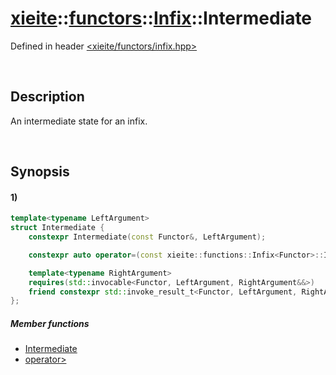 # [xieite](../../../../../xieite.md)\:\:[functors](../../../../../functors.md)\:\:[Infix<Functor>](../../../infix.md)\:\:Intermediate
Defined in header [<xieite/functors/infix.hpp>](../../../../../../include/xieite/functors/infix.hpp)

&nbsp;

## Description
An intermediate state for an infix.

&nbsp;

## Synopsis
#### 1)
```cpp
template<typename LeftArgument>
struct Intermediate {
    constexpr Intermediate(const Functor&, LeftArgument);

    constexpr auto operator=(const xieite::functions::Infix<Functor>::Intermediate<LeftArgument>&) = delete;

    template<typename RightArgument>
    requires(std::invocable<Functor, LeftArgument, RightArgument&&>)
    friend constexpr std::invoke_result_t<Functor, LeftArgument, RightArgument&&> operator>(const xieite::functors::Infix<Functor>::Intermediate<LeftArgument>&, RightArgument&&);
};
```
##### Member functions
- [Intermediate](./structures/intermediate/1/operators/constructor.md)
- [operator>](./structures/intermediate/1/operators/more.md)
